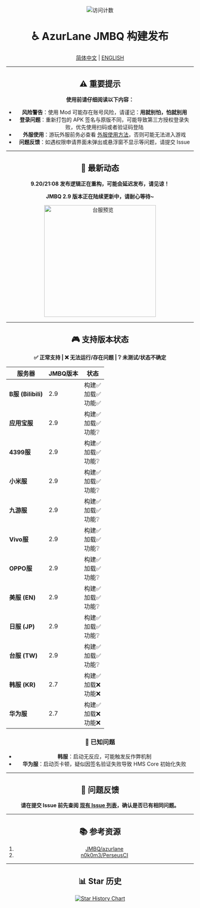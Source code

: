 <div align="center">
    <img src="https://count.getloli.com/@azurlanejmbq?name=azurlanejmbq&theme=moebooru&padding=7&offset=0&align=top&scale=1&pixelated=1&darkmode=auto" alt="访问计数" />

# ♿ AzurLane JMBQ 构建发布

[简体中文](README.md) | [ENGLISH](README_en.md)

---

## ⚠️ 重要提示

**使用前请仔细阅读以下内容：**

- **风险警告**：使用 Mod 可能存在账号风险，请谨记：**用就别怕，怕就别用**
- **登录问题**：重新打包的 APK 签名与原版不同，可能导致第三方授权登录失败，优先使用扫码或者验证码登陆
- **外服使用**：游玩外服前务必查看 [外服使用方法](Global.md)，否则可能无法进入游戏
- **问题反馈**：如遇权限申请界面未弹出或悬浮窗不显示等问题，请提交 Issue

---

## 🎉 最新动态

**9.20/21:08 发布逻辑正在重构，可能会延迟发布，请见谅！**

**JMBQ 2.9 版本正在陆续更新中，请耐心等待~**

<img height="300" alt="台服预览" src="https://github.com/user-attachments/assets/f0d8171b-7c7d-4d1b-9f71-cbc8a8f5b04b" />

---

## 🎮 支持版本状态

**✅ 正常支持 | ❌ 无法运行/存在问题 | ❔ 未测试/状态不确定**

| 服务器             | JMBQ版本 | 状态                          |
|--------------------|----------|-------------------------------|
| **B服 (Bilibili)** | 2.9      | 构建✅ <br>加载✅ <br>功能✅ |
| **应用宝服**       | 2.9      | 构建✅ <br>加载✅ <br>功能❔ |
| **4399服**         | 2.9      | 构建✅ <br>加载✅ <br>功能❔ |
| **小米服**         | 2.9      | 构建✅ <br>加载✅ <br>功能❔ |
| **九游服**         | 2.9      | 构建✅ <br>加载✅ <br>功能❔ |
| **Vivo服**         | 2.9      | 构建✅ <br>加载✅ <br>功能❔ |
| **OPPO服**         | 2.9      | 构建✅ <br>加载✅ <br>功能❔ |
| **美服 (EN)**      | 2.9      | 构建✅ <br>加载✅ <br>功能❔ |
| **日服 (JP)**      | 2.9      | 构建✅ <br>加载✅ <br>功能❔ |
| **台服 (TW)**      | 2.9      | 构建✅ <br>加载✅ <br>功能❔ |
| **韩服 (KR)**      | 2.7      | 构建✅ <br>加载❌ <br>功能❌ |
| **华为服**         | 2.7      | 构建✅ <br>加载❌ <br>功能❌ |

### 🚧 已知问题

- **韩服**：启动无反应，可能触发反作弊机制
- **华为服**：启动页卡顿，疑似因签名验证失败导致 HMS Core 初始化失败

---

## 🐛 问题反馈

**请在提交 Issue 前先查阅 [现有 Issue 列表](https://github.com/JMBQ/azurlane/issues)，确认是否已有相同问题。**

---

## 📚 参考资源

1. [JMBQ/azurlane](https://github.com/JMBQ/azurlane)  
2. [n0k0m3/PerseusCI](https://github.com/n0k0m3/PerseusCI)

---

## 📊 Star 历史

[![Star History Chart](https://starchart.cc/XiYueHura/Azurlane-Build.svg?variant=adaptive)](https://starchart.cc/XiYueHura/Azurlane-Build)

</div>